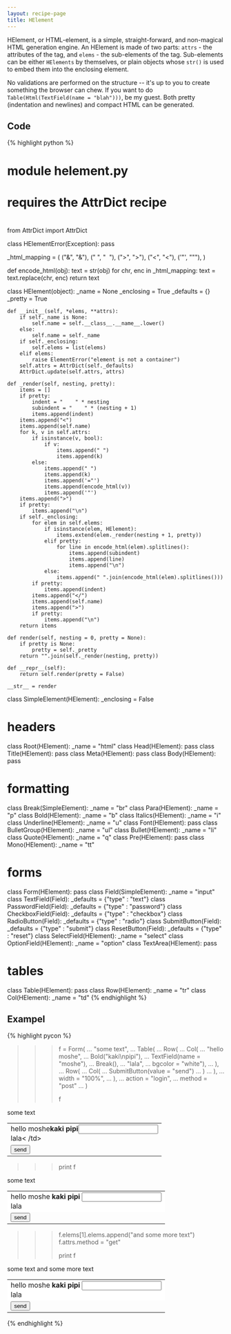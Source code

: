 ```yaml
---
layout: recipe-page
title: HElement
---
```


HElement, or HTML-element, is a simple, straight-forward, and non-magical HTML generation engine. 
An HElement is made of two parts: `attrs` - the attributes of the tag, and `elems` - the 
sub-elements of the tag. Sub-elements can be either `HElements` by themselves, or plain objects 
whose `str()` is used to embed them into the enclosing element.

No validations are performed on the structure -- it's up to you to create something the browser 
can chew. If you want to do `Table(Html(TextField(name = "blah")))`, be my guest.
Both pretty (indentation and newlines) and compact HTML can be generated. 

## Code ##

{% highlight python %}
#
# module helement.py
# requires the AttrDict recipe
#
from AttrDict import AttrDict


class HElementError(Exception):
    pass

_html_mapping = (
    ("&", "&amp;"),
    ("  ", "&nbsp;&nbsp;"),
    (">", "&gt;"),
    ("<", "&lt;"),
    ('"', "&quot;"),
)

def encode_html(obj):
    text = str(obj)
    for chr, enc in _html_mapping:
        text = text.replace(chr, enc)
    return text

class HElement(object):
    _name = None
    _enclosing = True
    _defaults = {}
    _pretty = True
    
    def __init__(self, *elems, **attrs):
        if self._name is None:
            self.name = self.__class__.__name__.lower()
        else:
            self.name = self._name
        if self._enclosing:
            self.elems = list(elems)
        elif elems:
            raise ElementError("element is not a container")
        self.attrs = AttrDict(self._defaults)
        AttrDict.update(self.attrs, attrs)
    
    def _render(self, nesting, pretty):
        items = []
        if pretty:
            indent = "    " * nesting
            subindent = "    " * (nesting + 1)
            items.append(indent)
        items.append("<")
        items.append(self.name)
        for k, v in self.attrs:
            if isinstance(v, bool):
                if v:
                    items.append(" ")
                    items.append(k)
            else:
                items.append(" ")
                items.append(k)
                items.append('="')
                items.append(encode_html(v))
                items.append('"')
        items.append(">")
        if pretty: 
            items.append("\n")
        if self._enclosing:
            for elem in self.elems:
                if isinstance(elem, HElement):
                    items.extend(elem._render(nesting + 1, pretty))
                elif pretty:
                    for line in encode_html(elem).splitlines():
                        items.append(subindent)
                        items.append(line)
                        items.append("\n")
                else:
                    items.append(" ".join(encode_html(elem).splitlines()))
            if pretty:
                items.append(indent)
            items.append("</")
            items.append(self.name)
            items.append(">")
            if pretty:
                items.append("\n")
        return items
    
    def render(self, nesting = 0, pretty = None):
        if pretty is None:
            pretty = self._pretty
        return "".join(self._render(nesting, pretty))
    
    def __repr__(self):
        return self.render(pretty = False)
    
    __str__ = render


class SimpleElement(HElement): 
    _enclosing = False

# headers
class Root(HElement): _name = "html"
class Head(HElement): pass
class Title(HElement): pass
class Meta(HElement): pass
class Body(HElement): pass

# formatting
class Break(SimpleElement): _name = "br"
class Para(HElement): _name = "p"
class Bold(HElement): _name = "b"
class Italics(HElement): _name = "i"
class Underline(HElement): _name = "u"
class Font(HElement): pass
class BulletGroup(HElement): _name = "ul"
class Bullet(HElement): _name = "li"
class Quote(HElement): _name = "q"
class Pre(HElement): pass
class Mono(HElement): _name = "tt"

# forms
class Form(HElement): pass
class Field(SimpleElement): _name = "input"
class TextField(Field): _defaults = {"type" : "text"}
class PasswordField(Field): _defaults = {"type" : "password"}
class CheckboxField(Field): _defaults = {"type" : "checkbox"}
class RadioButton(Field): _defaults = {"type" : "radio"}
class SubmitButton(Field): _defaults = {"type" : "submit"}
class ResetButton(Field): _defaults = {"type" : "reset"}
class SelectField(HElement): _name = "select"
class OptionField(HElement): _name = "option"
class TextArea(HElement): pass

# tables
class Table(HElement): pass
class Row(HElement): _name = "tr"
class Col(HElement): _name = "td"
{% endhighlight %}

## Exampel ##

{% highlight pycon %}
>>> f = Form(
...     "some text",
...     Table(
...         Row(
...             Col(
...                 "hello moshe",
...                 Bold("kaki\npipi"),
...                 TextField(name = "moshe"),
...                 Break(),
...                 "lala",
...                 bgcolor = "white"),
...         ),
...         Row(
...             Col(
...                 SubmitButton(value = "send")
...             )
...         ),
...         width = "100%",
...     ),
...     action = "login",
...     method = "post"
... )
>>>
>>> f
<form action="login" method="post">some text<table width="100%"><tr><td bgcolo
r="white">hello moshe<b>kaki pipi</b><input type="text" name="moshe"><br>lala<
/td></tr><tr><td><input type="submit" value="send"></td></tr></table></form>

>>> print f
<form action="login" method="post">
    some text
    <table width="100%">
        <tr>
            <td bgcolor="white">
                hello moshe
                <b>
                    kaki
                    pipi
                </b>
                <input type="text" name="moshe">
                <br>
                lala
            </td>
        </tr>
        <tr>
            <td>
                <input type="submit" value="send">
            </td>
        </tr>
    </table>
</form>

>>> f.elems[1].elems.append("and some more text")
>>> f.attrs.method = "get"
>>>
>>> print f
<form action="login" method="get">
    some text
    <table width="100%">
        <tr>
            <td bgcolor="white">
                hello moshe
                <b>
                    kaki
                    pipi
                </b>
                <input type="text" name="moshe">
                <br>
                lala
            </td>
        </tr>
        <tr>
            <td>
                <input type="submit" value="send">
            </td>
        </tr>
        and some more text
    </table>
</form>
{% endhighlight %}
